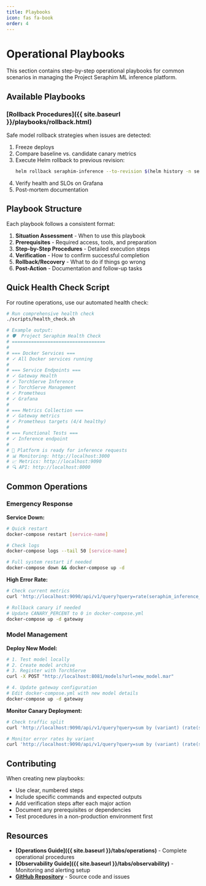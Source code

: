 ```yaml
---
title: Playbooks
icon: fas fa-book
order: 4
---
```


# Operational Playbooks

This section contains step-by-step operational playbooks for common scenarios in managing the Project Seraphim ML inference platform.

## Available Playbooks

### [Rollback Procedures]({{ site.baseurl }}/playbooks/rollback.html)

Safe model rollback strategies when issues are detected:

1. Freeze deploys
2. Compare baseline vs. candidate canary metrics
3. Execute Helm rollback to previous revision:
   ```bash
   helm rollback seraphim-inference --to-revision $(helm history -n seraphim seraphim-inference -o json | jq -r '.[-2].revision')
   ```
4. Verify health and SLOs on Grafana
5. Post-mortem documentation

## Playbook Structure

Each playbook follows a consistent format:

1. **Situation Assessment** - When to use this playbook
2. **Prerequisites** - Required access, tools, and preparation
3. **Step-by-Step Procedures** - Detailed execution steps
4. **Verification** - How to confirm successful completion
5. **Rollback/Recovery** - What to do if things go wrong
6. **Post-Action** - Documentation and follow-up tasks

## Quick Health Check Script

For routine operations, use our automated health check:

```bash
# Run comprehensive health check
./scripts/health_check.sh

# Example output:
# 🛡️  Project Seraphim Health Check
# ==================================
# 
# === Docker Services ===
# ✓ All Docker services running
# 
# === Service Endpoints ===
# ✓ Gateway Health
# ✓ TorchServe Inference  
# ✓ TorchServe Management
# ✓ Prometheus
# ✓ Grafana
# 
# === Metrics Collection ===
# ✓ Gateway metrics
# ✓ Prometheus targets (4/4 healthy)
# 
# === Functional Tests ===
# ✓ Inference endpoint
# 
# 🚀 Platform is ready for inference requests
# 📊 Monitoring: http://localhost:3000
# 📈 Metrics: http://localhost:9090
# 🔍 API: http://localhost:8000
```

## Common Operations

### Emergency Response

**Service Down:**
```bash
# Quick restart
docker-compose restart [service-name]

# Check logs
docker-compose logs --tail 50 [service-name]

# Full system restart if needed
docker-compose down && docker-compose up -d
```

**High Error Rate:**
```bash
# Check current metrics
curl 'http://localhost:9090/api/v1/query?query=rate(seraphim_inference_requests_total{outcome!="success"}[5m])'

# Rollback canary if needed
# Update CANARY_PERCENT to 0 in docker-compose.yml
docker-compose up -d gateway
```

### Model Management

**Deploy New Model:**
```bash
# 1. Test model locally
# 2. Create model archive
# 3. Register with TorchServe
curl -X POST "http://localhost:8081/models?url=new_model.mar"

# 4. Update gateway configuration
# Edit docker-compose.yml with new model details
docker-compose up -d gateway
```

**Monitor Canary Deployment:**
```bash
# Check traffic split
curl 'http://localhost:9090/api/v1/query?query=sum by (variant) (rate(seraphim_inference_requests_total[1m]))'

# Monitor error rates by variant
curl 'http://localhost:9090/api/v1/query?query=sum by (variant) (rate(seraphim_inference_requests_total{outcome!="success"}[5m]))'
```

## Contributing

When creating new playbooks:

- Use clear, numbered steps
- Include specific commands and expected outputs
- Add verification steps after each major action
- Document any prerequisites or dependencies
- Test procedures in a non-production environment first

## Resources

- **[Operations Guide]({{ site.baseurl }}/tabs/operations)** - Complete operational procedures
- **[Observability Guide]({{ site.baseurl }}/tabs/observability)** - Monitoring and alerting setup
- **[GitHub Repository](https://github.com/j0c2/project-seraphim)** - Source code and issues
